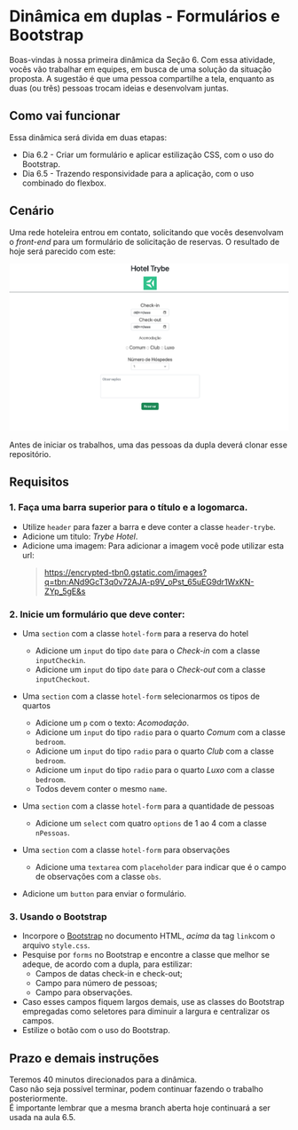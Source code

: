 # Dinâmica em duplas - Formulários e Bootstrap

Boas-vindas à nossa primeira dinâmica da Seção 6. Com essa atividade, vocês vão trabalhar em equipes, em busca de uma solução da situação proposta.
A sugestão é que uma pessoa compartilhe a tela, enquanto as duas (ou três) pessoas trocam ideias e desenvolvam juntas.

## Como vai funcionar

Essa dinâmica será divida em duas etapas:

- Dia 6.2 - Criar um formulário e aplicar estilização CSS, com o uso do Bootstrap.
- Dia 6.5 - Trazendo responsividade para a aplicação, com o uso combinado do flexbox.

## Cenário

Uma rede hoteleira entrou em contato, solicitando que vocês desenvolvam o _front-end_ para um formulário de solicitação de reservas. 
O resultado de hoje será parecido com este:

![](hotel.png)

Antes de iniciar os trabalhos, uma das pessoas da dupla deverá clonar esse repositório.

## Requisitos

### 1. Faça uma barra superior para o título e a logomarca.

- Utilize `header` para fazer a barra e deve conter a classe `header-trybe`.
- Adicione um titulo: *Trybe Hotel*.
- Adicione uma imagem:
  Para adicionar a imagem você pode utilizar esta url:
  > https://encrypted-tbn0.gstatic.com/images?q=tbn:ANd9GcT3q0v72AJA-p9V_oPst_65uEG9dr1WxKN-ZYp_5gE&s

### 2. Inicie um formulário que deve conter:

- Uma `section` com a classe `hotel-form` para a reserva do hotel
  - Adicione um `input` do tipo `date` para o *Check-in* com a classe `inputCheckin`.
  - Adicione um `input` do tipo `date` para o *Check-out* com a classe `inputCheckout`.
  
- Uma `section` com a classe `hotel-form` selecionarmos os tipos de quartos
  - Adicione um `p` com o texto: *Acomodação*.
  - Adicione um `input` do tipo `radio` para o quarto *Comum* com a classe `bedroom`.
  - Adicione um `input` do tipo `radio` para o quarto *Club* com a classe `bedroom`.
  - Adicione um `input` do tipo `radio` para o quarto *Luxo* com a classe `bedroom`.
  - Todos devem conter o mesmo `name`.
  
- Uma `section` com a classe `hotel-form` para a quantidade de pessoas
  - Adicione um `select` com quatro `options` de 1 ao 4 com a classe `nPessoas`.
  
- Uma `section` com a classe `hotel-form` para observações
  - Adicione uma `textarea` com `placeholder` para indicar que é o campo de observações com a classe `obs`.
  
- Adicione um `button` para enviar o formulário.

### 3. Usando o Bootstrap

- Incorpore o [Bootstrap](https://getbootstrap.com/) no documento HTML, *acima* da tag `link`com o arquivo `style.css`.
- Pesquise por `forms` no Bootstrap e encontre a classe que melhor se adeque, de acordo com a dupla, para estilizar:
  - Campos de datas check-in e check-out;
  - Campo para número de pessoas;
  - Campo para observações.
- Caso esses campos fiquem largos demais, use as classes do Bootstrap empregadas como seletores para diminuir a largura e centralizar os campos.
- Estilize o botão com o uso do Bootstrap.

## Prazo e demais instruções

Teremos 40 minutos direcionados para a dinâmica.<br>
Caso não seja possível terminar, podem continuar fazendo o trabalho posteriormente.<br>
É importante lembrar que a mesma branch aberta hoje continuará a ser usada na aula 6.5.
